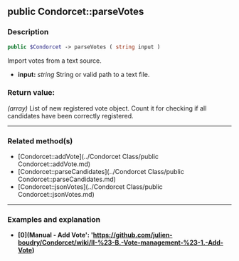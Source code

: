 ## public Condorcet::parseVotes

### Description    

```php
public $Condorcet -> parseVotes ( string input )
```

Import votes from a text source.    
- **input:** *string* String or valid path to a text file.



### Return value:   

*(array)* List of new registered vote object. Count it for checking if all candidates have been correctly registered.


---------------------------------------

### Related method(s)      

* [Condorcet::addVote](../Condorcet Class/public Condorcet::addVote.md)    
* [Condorcet::parseCandidates](../Condorcet Class/public Condorcet::parseCandidates.md)    
* [Condorcet::jsonVotes](../Condorcet Class/public Condorcet::jsonVotes.md)    

---------------------------------------

### Examples and explanation

* **[0](Manual - Add Vote': 'https://github.com/julien-boudry/Condorcet/wiki/II-%23-B.-Vote-management-%23-1.-Add-Vote)**    
